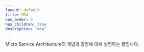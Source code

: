 ```yaml
---
layout: default
title: MSA
nav_order: 5
has_children: true
description: "msa"
---
```


Micro Service Architecture의 개념과 장점에 대해 설명하는 글입니다.